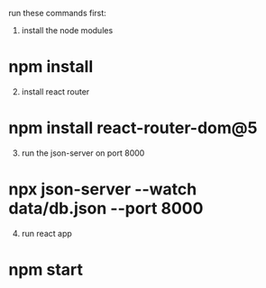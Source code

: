 run these commands first:

1. install the node modules 
# npm install
2. install react router
# npm install react-router-dom@5
3. run the json-server on port 8000
# npx json-server --watch data/db.json --port 8000
4. run react app
# npm start
